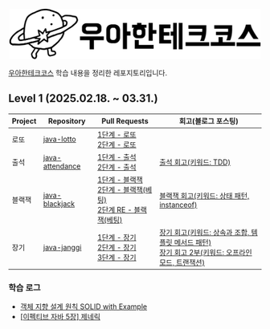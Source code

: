 <p align="center"><img src="우아한테크코스_black.png" height=100px></p>

[우아한테크코스](https://woowacourse.github.io/) 학습 내용을 정리한 레포지토리입니다. 

## Level 1 (2025.02.18. ~ 03.31.)
| Project | Repository                                                        | Pull Requests                                                                                                                                                                                                                  | 회고(블로그 포스팅)                                                                                                                                                                                                                                                                                                                                                                                                                                                                                                                                                                                                                                    |
|---------|-------------------------------------------------------------------|--------------------------------------------------------------------------------------------------------------------------------------------------------------------------------------------------------------------------------|------------------------------------------------------------------------------------------------------------------------------------------------------------------------------------------------------------------------------------------------------------------------------------------------------------------------------------------------------------------------------------------------------------------------------------------------------------------------------------------------------------------------------------------------------------------------------------------------------------------------------------------------|
| 로또      | [java-lotto](https://github.com/woowacourse/java-lotto)           | [1단계 - 로또](https://github.com/woowacourse/java-lotto/pull/552)</br>[2단계 - 로또](https://github.com/woowacourse/java-lotto/pull/600)                                                                                              |                                                                                                                                                                                                                                                                                                                                                                                                                                                                                                                                                                                                                                                |
| 출석      | [java-attendance](https://github.com/woowacourse/java-attendance) | [1단계 - 출석](https://github.com/woowacourse/java-attendance/pull/74)</br>[2단계 - 출석](https://github.com/woowacourse/java-attendance/pull/84)                                                                                      | [출석 회고(키워드: TDD)](https://velog.io/@heiler/%EB%A0%88%EB%B2%A81-%EC%B6%9C%EC%84%9D-%EB%82%98%EB%8A%94-TDD%EA%B0%80-%EC%99%9C-%EC%96%B4%EB%A0%A4%EC%9A%B4%EA%B0%80)                                                                                                                                                                                                                                                                                                                                                                                                                                                                              |
| 블랙잭     | [java-blackjack](https://github.com/woowacourse/java-blackjack)   | [1단계 - 블랙잭](https://github.com/woowacourse/java-blackjack/pull/841)</br>[2단계 - 블랙잭(베팅)](https://github.com/woowacourse/java-blackjack/pull/910)</br>[2단계 RE - 블랙잭(베팅)](https://github.com/woowacourse/java-blackjack/pull/930) | [블랙잭 회고(키워드: 상태 패턴, instanceof)](https://velog.io/@heiler/%EB%A0%88%EB%B2%A81-%EB%B8%94%EB%9E%99%EC%9E%AD-%EC%83%81%ED%83%9C-%ED%8C%A8%ED%84%B4-%EB%8F%84%EC%9E%85-instanceof%EB%8A%94-%ED%9D%91%EB%A7%88%EB%B2%95%EC%9D%B4%EB%8B%A4)                                                                                                                                                                                                                                                                                                                                                                                                          |
| 장기      | [java-janggi](https://github.com/woowacourse/java-janggi)         | [1단계 - 장기](https://github.com/woowacourse/java-janggi/pull/10)</br>[2단계 - 장기](https://github.com/woowacourse/java-janggi/pull/108)</br>[3단계 - 장기](https://github.com/woowacourse/java-janggi/pull/174)                         | [장기 회고(키워드: 상속과 조합, 템플릿 메서드 패턴)](https://velog.io/@heiler/%EB%A0%88%EB%B2%A81-%EC%9E%A5%EA%B8%B0-%EC%99%9C-%EC%83%81%EC%86%8D%EB%B3%B4%EB%8B%A4-%EC%A1%B0%ED%95%A9%EC%9D%84-%EC%82%AC%EC%9A%A9%ED%95%B4%EC%95%BC-%ED%95%98%EB%82%98%EC%9A%94-feat.-%ED%85%9C%ED%94%8C%EB%A6%BF-%EB%A9%94%EC%84%9C%EB%93%9C-%ED%8C%A8%ED%84%B4)</br> [장기 회고 2부(키워드: 오프라인 모드, 트랜잭션)](https://velog.io/@heiler/%EB%A0%88%EB%B2%A81-%EC%9E%A5%EA%B8%B0-2%EB%B6%80-%EC%98%A4%ED%94%84%EB%9D%BC%EC%9D%B8-%EB%AA%A8%EB%93%9C-%EB%8F%84%EC%9E%85-%ED%8A%B8%EB%9E%9C%EC%9E%AD%EC%85%98%EC%9D%B4-%EA%B0%80%EC%A0%B8%EC%95%BC-%ED%95%98%EB%8A%94-%EC%84%B1%EC%A7%88-ACID) |

### 학습 로그
- [객체 지향 설계 원칙 SOLID with Example](https://velog.io/@heiler/%EA%B0%9D%EC%B2%B4-%EC%A7%80%ED%96%A5-%EC%84%A4%EA%B3%84-%EC%9B%90%EC%B9%99-SOLID-with-Example)
- [[이펙티브 자바 5장] 제네릭](https://velog.io/@heiler/5%EC%9E%A5.-%EC%A0%9C%EB%84%A4%EB%A6%AD)
